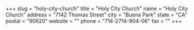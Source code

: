 +++
slug = "holy-city-church"
title = "Holy City Church"
name = "Holy City Church"
address = "7142 Thomas Street"
city = "Buena Park"
state = "CA"
postal = "90620"
website = ""
phone = "714-2714-904-06"
fax = ""
+++
